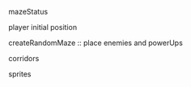 mazeStatus

player initial position

createRandomMaze :: place enemies and powerUps

corridors

sprites
